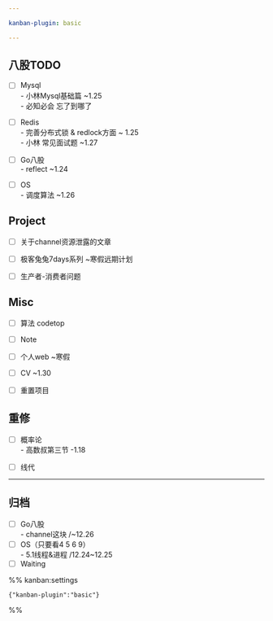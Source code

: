 ```yaml
---

kanban-plugin: basic

---
```


## 八股TODO

- [ ] Mysql<br>- 小林Mysql基础篇 ~1.25<br>- 必知必会 忘了到哪了
- [ ] Redis<br>- 完善分布式锁 & redlock方面 ~ 1.25<br>- 小林 常见面试题 ~1.27
- [ ] Go八股<br>- reflect ~1.24
- [ ] OS<br>-  调度算法 ~1.26


## Project

- [ ] 关于channel资源泄露的文章
- [ ] 极客兔兔7days系列 ~寒假远期计划
- [ ] 生产者-消费者问题


## Misc

- [ ] 算法 codetop
- [ ] Note
- [ ] 个人web ~寒假
- [ ] CV ~1.30
- [ ] 重置项目


## 重修

- [ ] 概率论<br>- 高数叔第三节 -1.18
- [ ] 线代


***

## 归档

- [ ] Go八股<br>- channel这块 /~12.26
- [ ] OS（只要看4 5 6 9）<br>- 5.1线程&进程 /12.24~12.25
- [ ] Waiting

%% kanban:settings
```
{"kanban-plugin":"basic"}
```
%%